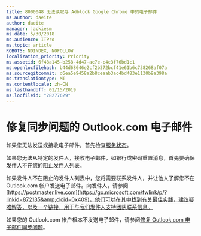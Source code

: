 ```yaml
---
title: 8000048 无法读取与 Adblock Google Chrome 中的电子邮件
ms.author: daeite
author: daeite
manager: jackiesm
ms.date: 5/30/2018
ms.audience: ITPro
ms.topic: article
ROBOTS: NOINDEX, NOFOLLOW
localization_priority: Priority
ms.assetid: 6f48a145-b258-4d47-ac7e-c4c3f76bd1c1
ms.openlocfilehash: b44d68646e2cf2b372bcf41e61b6c738268af07a
ms.sourcegitcommit: d6ea5e9458a2b8ceaab3ac4bd483e1130b9a398a
ms.translationtype: MT
ms.contentlocale: zh-CN
ms.lasthandoff: 01/15/2019
ms.locfileid: "28277629"
---
```

# <a name="fix-outlookcom-email-sync-issues"></a>修复同步问题的 Outlook.com 电子邮件

如果您无法发送或接收电子邮件，首先检查[服务状态](https://go.microsoft.com/fwlink/p/?linkid=837482&amp;clcid=0x409)。
  
如果您无法从特定的发件人，接收电子邮件，如银行或密码重置消息，首先要确保发件人不在您的[阻止发件人列表](https://go.microsoft.com/fwlink/p/?linkid=873133&amp;clcid=0x409)。
  
如果发件人不在阻止的发件人列表中，您将需要联系发件人，并让他人了解您不在 Outlook.com 帐户发送电子邮件。向发件人，请参阅[https://postmaster.live.com](https://go.microsoft.com/fwlink/p/?linkid=872135&amp;clcid=0x409)，他们可以在其中找到有关最佳实践，建议疑难解答，以及一个链接，用于与我们发件人支持团队联系信息。
  
如果您的 Outlook.com 帐户根本不发送电子邮件，请参阅[修复 Outlook.com 电子邮件同步问题](https://go.microsoft.com/fwlink/p/?linkid=2001207&amp;clcid=0x409)。
  

